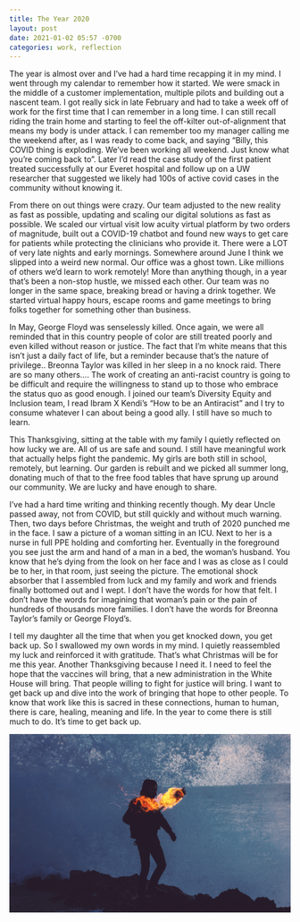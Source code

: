 ```yaml
---
title: The Year 2020
layout: post
date: 2021-01-02 05:57 -0700
categories: work, reflection 
---
```

The year is almost over and I’ve had a hard time recapping it in my mind. I went through my calendar to remember how it started.  We were smack in the middle of a customer implementation, multiple pilots and building out a nascent team.  I got really sick in late February and had to take a week off of work for the first time that I can remember in a long time.  I can still recall riding the train home and starting to feel the off-kilter out-of-alignment that means my body is under attack.  I can remember too my manager calling me the weekend after, as I was ready to come back, and saying “Billy, this COVID thing is exploding.  We’ve been working all weekend.  Just know what you’re coming back to”.  Later I’d read the case study of the first patient treated successfully at our Everet hospital and follow up on a UW researcher that suggested we likely had 100s of active covid cases in the community without knowing it.

From there on out things were crazy.  Our team adjusted to the new reality as fast as possible, updating and scaling our digital solutions as fast as possible.  We scaled our virtual visit low acuity virtual platform by two orders of magnitude, built out a COVID-19 chatbot and found new ways to get care for patients while protecting the clinicians who provide it.  There were a LOT of very late nights and early mornings.  Somewhere around June I think we slipped into a weird new normal.  Our office was a ghost town.  Like millions of others we’d learn to work remotely!  More than anything though, in a year that’s been a non-stop hustle, we missed each other.  Our team was no longer in the same space, breaking bread or having a drink together.  We started virtual happy hours, escape rooms and game meetings to bring folks together for something other than business.

In May, George Floyd was senselessly killed.  Once again, we were all reminded that in this country people of color are still treated poorly and even killed without reason or justice.  The fact that I’m white means that this isn’t just a daily fact of life, but a reminder because that’s the nature of privilege..  Breonna Taylor was killed in her sleep in a no knock raid.  There are so many others....  The work of creating an anti-racist country is going to be difficult and require the willingness to stand up to those who embrace the status quo as good enough.  I joined our team’s Diversity Equity and Inclusion team, I read Ibram X Kendi’s “How to be an Antiracist” and I try to consume whatever I can about being a good ally.  I still have so much to learn.

This Thanksgiving, sitting at the table with my family I quietly reflected on how lucky we are.  All of us are safe and sound.  I still have meaningful work that actually helps fight the pandemic.  My girls are both still in school, remotely, but learning.  Our garden is rebuilt and we picked all summer long, donating much of that to the free food tables that have sprung up around our community.  We are lucky and have enough to share.

I’ve had a hard time writing and thinking recently though.  My dear Uncle passed away, not from COVID, but still quickly and without much warning.  Then, two days before Christmas, the weight and truth of 2020 punched me in the face.  I saw a picture of a woman sitting in an ICU.  Next to her is a nurse in full PPE holding and comforting her.  Eventually in the foreground you see just the arm and hand of a man in a bed, the woman’s husband.  You know that he’s dying from the look on her face and I was as close as I could be to her, in that room, just seeing the picture.  The emotional shock absorber that I assembled from luck and my family and work and friends finally bottomed out and I wept.  I don’t have the words for how that felt.  I don’t have the words for imagining that woman’s pain or the pain of hundreds of thousands more families.  I don’t have the words for Breonna Taylor’s family or George Floyd’s.

I tell my daughter all the time that when you get knocked down, you get back up.  So I swallowed my own words in my mind.  I quietly reassembled my luck and reinforced it with gratitude.  That’s what Christmas will be for me this year.  Another Thanksgiving because I need it.  I need to feel the hope that the vaccines will bring, that a new administration in the White House will bring.  That people willing to fight for justice will bring.  I want to get back up and dive into the work of bringing that hope to other people.  To know that work like this is sacred in these connections, human to human, there is care, healing, meaning and life.  In the year to come there is still much to do.  It’s time to get back up.

![Moving Ahead](/images/twilightTorch.jpg)
